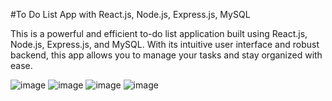 #To Do List App with React.js, Node.js, Express.js, MySQL

This is a powerful and efficient to-do list application built using React.js, Node.js, Express.js, and MySQL. With its intuitive user interface and robust backend, this app allows you to manage your tasks and stay organized with ease.

![image](https://github.com/vishwasshar/React.js-To-Do-List-App-with-Node.js-Express.js-MySQL/assets/88779312/d00e94a1-28f7-4703-b2a7-912a47c9e0e4)
![image](https://github.com/vishwasshar/React.js-To-Do-List-App-with-Node.js-Express.js-MySQL/assets/88779312/f06986a1-e39e-4523-9de6-41f2b927aeb4)
![image](https://github.com/vishwasshar/React.js-To-Do-List-App-with-Node.js-Express.js-MySQL/assets/88779312/1ee64fb6-8144-4e4f-aaf0-b0d878c16b1f)
![image](https://github.com/vishwasshar/React.js-To-Do-List-App-with-Node.js-Express.js-MySQL/assets/88779312/e567cdc6-af91-4edb-b519-df48732bdc8c)
